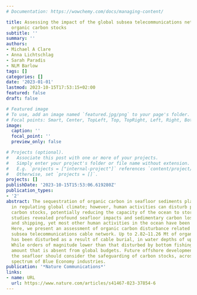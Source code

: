 ```yaml
---
# Documentation: https://wowchemy.com/docs/managing-content/

title: Assessing the impact of the global subsea telecommunications network on sedimentary
  organic carbon stocks
subtitle: ''
summary: ''
authors:
- Michael A Clare
- Anna Lichtschlag
- Sarah Paradis
- NLM Barlow
tags: []
categories: []
date: '2023-01-01'
lastmod: 2023-10-15T17:53:15+02:00
featured: false
draft: false

# Featured image
# To use, add an image named `featured.jpg/png` to your page's folder.
# Focal points: Smart, Center, TopLeft, Top, TopRight, Left, Right, BottomLeft, Bottom, BottomRight.
image:
  caption: ''
  focal_point: ''
  preview_only: false

# Projects (optional).
#   Associate this post with one or more of your projects.
#   Simply enter your project's folder or file name without extension.
#   E.g. `projects = ["internal-project"]` references `content/project/deep-learning/index.md`.
#   Otherwise, set `projects = []`.
projects: []
publishDate: '2023-10-15T15:53:06.619280Z'
publication_types:
- '2'
abstract: The sequestration of organic carbon in seafloor sediments plays a key role
  in regulating global climate; however, human activities can disturb previously-sequestered
  carbon stocks, potentially reducing the capacity of the ocean to store CO2. Recent
  studies revealed profound seafloor impacts and sedimentary carbon loss due to fishing
  and shipping, yet most other human activities in the ocean have been overlooked.
  Here, we present an assessment of organic carbon disturbance related to the globally-extensive
  subsea telecommunications cable network. Up to 2.82–11.26 Mt of organic carbon worldwide
  has been disturbed as a result of cable burial, in water depths of up to 2000 m.
  While orders of magnitude lower than that disturbed by bottom fishing, it is a non-trivial
  amount that is absent from global budgets. Future offshore developments that disturb
  the seafloor should consider the safeguarding of carbon stocks, across the full
  spectrum of Blue Economy industries.
publication: '*Nature Communications*'
links:
- name: URL
  url: https://www.nature.com/articles/s41467-023-37854-6
---
```

